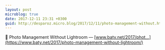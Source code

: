 ```yaml
---
layout: post
microblog: true
date: 2017-12-11 23:31 +0300
guid: http://desparoz.micro.blog/2017/12/11/photo-management-without.html
---
```

🔗 Photo Management Without Lightroom — [www.baty.net/2017/phot...](https://www.baty.net/2017/photo-management-without-lightroom/)
